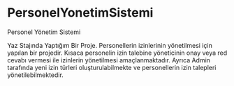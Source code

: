# PersonelYonetimSistemi
Personel Yönetim Sistemi 

Yaz Stajında Yaptığım Bir Proje. Personellerin izinlerinin yönetilmesi için yapılan bir projedir.
Kısaca personelin izin talebine yöneticinin onay veya red cevabı vermesi ile izinlerin yönetilmesi amaçlanmaktadır. 
Ayrıca Admin tarafında yeni izin türleri oluşturulabilmekte ve personellerin izin talepleri yönetilebilmektedir.
